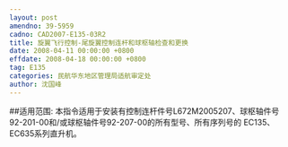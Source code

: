 ```yaml
---
layout: post
amendno: 39-5959
cadno: CAD2007-E135-03R2
title: 旋翼飞行控制-尾旋翼控制连杆和球枢轴检查和更换
date: 2008-04-11 00:00:00 +0800
effdate: 2008-04-18 00:00:00 +0800
tag: E135
categories: 民航华东地区管理局适航审定处
author: 沈国峰
---
```


##适用范围:
本指令适用于安装有控制连杆件号L672M2005207、球枢轴件号 92-201-00和/或球枢轴件号92-207-00的所有型号、所有序列号的 EC135、EC635系列直升机。

